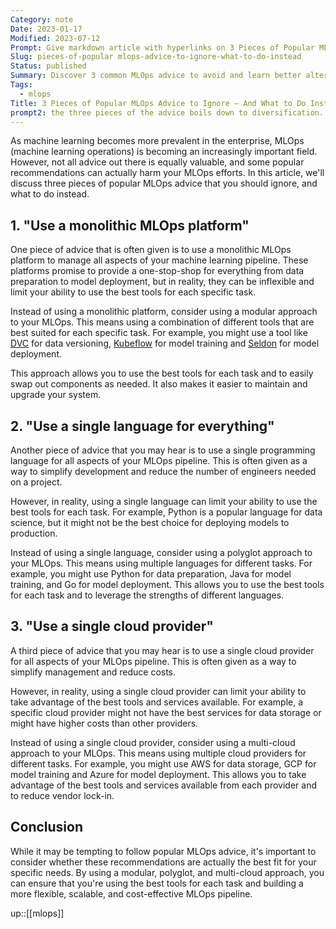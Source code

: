 ```yaml
---
Category: note
Date: 2023-01-17
Modified: 2023-07-12
Prompt: Give markdown article with hyperlinks on 3 Pieces of Popular MLOps Advice to Ignore — and What to Do Instead. In the article discuss three advices for mlops that are false helpers or are not the best option nowadays. Propose alternative solution to each of these three.
Slug: pieces-of-popular mlops-advice-to-ignore-what-to-do-instead
Status: published
Summary: Discover 3 common MLOps advice to avoid and learn better alternatives to improve your machine learning operations. Learn to use modular, polyglot and multi-cloud approach.
Tags:
  - mlops
Title: 3 Pieces of Popular MLOps Advice to Ignore — And What to Do Instead
prompt2: the three pieces of the advice boils down to diversification. Can you give me other (other that diversification) three examples of popular yet harmful mlops advices?
---
```


As machine learning becomes more prevalent in the enterprise, MLOps (machine learning operations) is becoming an increasingly important field. However, not all advice out there is equally valuable, and some popular recommendations can actually harm your MLOps efforts. In this article, we'll discuss three pieces of popular MLOps advice that you should ignore, and what to do instead.

## 1. "Use a monolithic MLOps platform"

One piece of advice that is often given is to use a monolithic MLOps platform to manage all aspects of your machine learning pipeline. These platforms promise to provide a one-stop-shop for everything from data preparation to model deployment, but in reality, they can be inflexible and limit your ability to use the best tools for each specific task.

Instead of using a monolithic platform, consider using a modular approach to your MLOps. This means using a combination of different tools that are best suited for each specific task. For example, you might use a tool like [DVC](https://dvc.org/) for data versioning, [Kubeflow](https://www.kubeflow.org/) for model training and [Seldon](https://www.seldon.io/) for model deployment.

This approach allows you to use the best tools for each task and to easily swap out components as needed. It also makes it easier to maintain and upgrade your system.

## 2. "Use a single language for everything"

Another piece of advice that you may hear is to use a single programming language for all aspects of your MLOps pipeline. This is often given as a way to simplify development and reduce the number of engineers needed on a project.

However, in reality, using a single language can limit your ability to use the best tools for each task. For example, Python is a popular language for data science, but it might not be the best choice for deploying models to production.

Instead of using a single language, consider using a polyglot approach to your MLOps. This means using multiple languages for different tasks. For example, you might use Python for data preparation, Java for model training, and Go for model deployment. This allows you to use the best tools for each task and to leverage the strengths of different languages.

## 3. "Use a single cloud provider"

A third piece of advice that you may hear is to use a single cloud provider for all aspects of your MLOps pipeline. This is often given as a way to simplify management and reduce costs.

However, in reality, using a single cloud provider can limit your ability to take advantage of the best tools and services available. For example, a specific cloud provider might not have the best services for data storage or might have higher costs than other providers.

Instead of using a single cloud provider, consider using a multi-cloud approach to your MLOps. This means using multiple cloud providers for different tasks. For example, you might use AWS for data storage, GCP for model training and Azure for model deployment. This allows you to take advantage of the best tools and services available from each provider and to reduce vendor lock-in.

## Conclusion

While it may be tempting to follow popular MLOps advice, it's important to consider whether these recommendations are actually the best fit for your specific needs. By using a modular, polyglot, and multi-cloud approach, you can ensure that you're using the best tools for each task and building a more flexible, scalable, and cost-effective MLOps pipeline.

up::[[mlops]]
